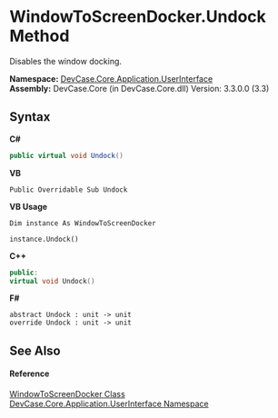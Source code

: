 # WindowToScreenDocker.Undock Method 
 

Disables the window docking.

**Namespace:**&nbsp;<a href="N_DevCase_Core_Application_UserInterface">DevCase.Core.Application.UserInterface</a><br />**Assembly:**&nbsp;DevCase.Core (in DevCase.Core.dll) Version: 3.3.0.0 (3.3)

## Syntax

**C#**<br />
``` C#
public virtual void Undock()
```

**VB**<br />
``` VB
Public Overridable Sub Undock
```

**VB Usage**<br />
``` VB Usage
Dim instance As WindowToScreenDocker

instance.Undock()
```

**C++**<br />
``` C++
public:
virtual void Undock()
```

**F#**<br />
``` F#
abstract Undock : unit -> unit 
override Undock : unit -> unit 
```


## See Also


#### Reference
<a href="T_DevCase_Core_Application_UserInterface_WindowToScreenDocker">WindowToScreenDocker Class</a><br /><a href="N_DevCase_Core_Application_UserInterface">DevCase.Core.Application.UserInterface Namespace</a><br />